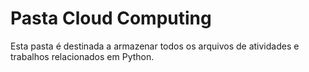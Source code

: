 # Pasta Cloud Computing

Esta pasta é destinada a armazenar todos os arquivos de atividades e trabalhos relacionados em Python. 
